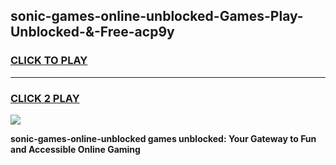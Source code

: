 
## sonic-games-online-unblocked-Games-Play-Unblocked-&-Free-acp9y
<h3>
<a href="https://premium76.site?title=sonic-games-online-unblocked&ref=24A">CLICK TO PLAY</a></h3>
<hr>

<h3>
<a href="https://premium76.site?title=sonic-games-online-unblocked&ref=24A">CLICK 2 PLAY</a>
  
</h3>

<a href="https://premium76.site?title=sonic-games-online-unblocked&ref=24A"><img src="https://clearcache.store/games.png"></a>


**sonic-games-online-unblocked games unblocked: Your Gateway to Fun and Accessible Online Gaming**
